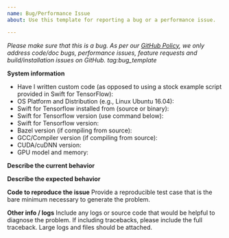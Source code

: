 ```yaml
---
name: Bug/Performance Issue
about: Use this template for reporting a bug or a performance issue.

---
```


<em>Please make sure that this is a bug. As per our [GitHub Policy](https://github.com/boronhub/swift/blob/master/KNOWN_ISSUES.md), we only address code/doc bugs, performance issues, feature requests and build/installation issues on GitHub. tag:bug_template</em>

**System information**
- Have I written custom code (as opposed to using a stock example script provided in Swift for TensorFlow):
- OS Platform and Distribution (e.g., Linux Ubuntu 16.04):
- Swift for Tensorflow  installed from (source or binary):
- Swift for Tensorflow  version (use command below):
- Swift for Tensorflow version:
- Bazel version (if compiling from source):
- GCC/Compiler version (if compiling from source):
- CUDA/cuDNN version:
- GPU model and memory:

**Describe the current behavior**

**Describe the expected behavior**

**Code to reproduce the issue**
Provide a reproducible test case that is the bare minimum necessary to generate the problem.

**Other info / logs**
Include any logs or source code that would be helpful to diagnose the problem. If including tracebacks, please include the full traceback. Large logs and files should be attached.
